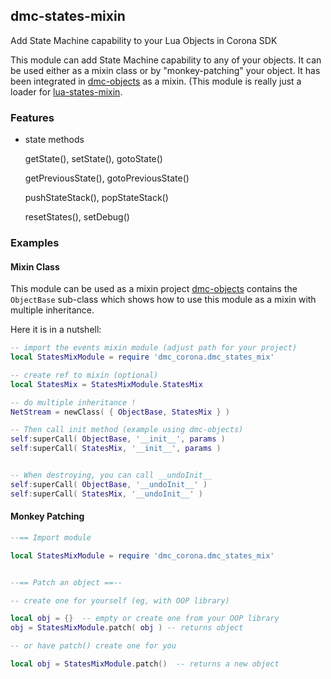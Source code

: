 ## dmc-states-mixin ##

Add State Machine capability to your Lua Objects in Corona SDK

This module can add State Machine capability to any of your objects. It can be used either as a mixin class or by "monkey-patching" your object. It has been integrated in [dmc-objects](https://github.com/dmccuskey/dmc-objects) as a mixin. (This module is really just a loader for [lua-states-mixin](https://github.com/dmccuskey/lua-states-mixin).


### Features ###

* state methods

  getState(), setState(), gotoState()
  
  getPreviousState(), gotoPreviousState()
  
  pushStateStack(), popStateStack()
  
  resetStates(), setDebug()


### Examples ###

#### Mixin Class ####

This module can be used as a mixin project [dmc-objects](https://github.com/dmccuskey/dmc-objects) contains the `ObjectBase` sub-class which shows how to use this module as a mixin with multiple inheritance.

Here it is in a nutshell:

```lua
-- import the events mixin module (adjust path for your project)
local StatesMixModule = require 'dmc_corona.dmc_states_mix'

-- create ref to mixin (optional)
local StatesMix = StatesMixModule.StatesMix

-- do multiple inheritance !
NetStream = newClass( { ObjectBase, StatesMix } )

-- Then call init method (example using dmc-objects)
self:superCall( ObjectBase, '__init__', params )
self:superCall( StatesMix, '__init__', params )


-- When destroying, you can call __undoInit__
self:superCall( ObjectBase, '__undoInit__' )
self:superCall( StatesMix, '__undoInit__' )

```


#### Monkey Patching ####


```lua
--== Import module

local StatesMixModule = require 'dmc_corona.dmc_states_mix'


--== Patch an object ==--

-- create one for yourself (eg, with OOP library)

local obj = {}  -- empty or create one from your OOP library
obj = StatesMixModule.patch( obj ) -- returns object

-- or have patch() create one for you

local obj = StatesMixModule.patch()  -- returns a new object

```

